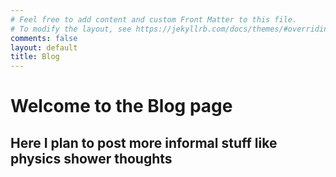 ```yaml
---
# Feel free to add content and custom Front Matter to this file.
# To modify the layout, see https://jekyllrb.com/docs/themes/#overriding-theme-defaults
comments: false
layout: default
title: Blog
---
```

# Welcome to the Blog page
## Here I plan to post more informal stuff like physics shower thoughts